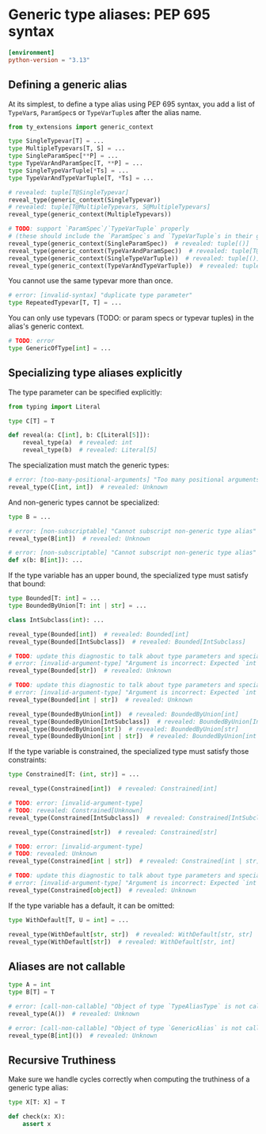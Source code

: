 # Generic type aliases: PEP 695 syntax

```toml
[environment]
python-version = "3.13"
```

## Defining a generic alias

At its simplest, to define a type alias using PEP 695 syntax, you add a list of `TypeVar`s,
`ParamSpec`s or `TypeVarTuple`s after the alias name.

```py
from ty_extensions import generic_context

type SingleTypevar[T] = ...
type MultipleTypevars[T, S] = ...
type SingleParamSpec[**P] = ...
type TypeVarAndParamSpec[T, **P] = ...
type SingleTypeVarTuple[*Ts] = ...
type TypeVarAndTypeVarTuple[T, *Ts] = ...

# revealed: tuple[T@SingleTypevar]
reveal_type(generic_context(SingleTypevar))
# revealed: tuple[T@MultipleTypevars, S@MultipleTypevars]
reveal_type(generic_context(MultipleTypevars))

# TODO: support `ParamSpec`/`TypeVarTuple` properly
# (these should include the `ParamSpec`s and `TypeVarTuple`s in their generic contexts)
reveal_type(generic_context(SingleParamSpec))  # revealed: tuple[()]
reveal_type(generic_context(TypeVarAndParamSpec))  # revealed: tuple[T@TypeVarAndParamSpec]
reveal_type(generic_context(SingleTypeVarTuple))  # revealed: tuple[()]
reveal_type(generic_context(TypeVarAndTypeVarTuple))  # revealed: tuple[T@TypeVarAndTypeVarTuple]
```

You cannot use the same typevar more than once.

```py
# error: [invalid-syntax] "duplicate type parameter"
type RepeatedTypevar[T, T] = ...
```

You can only use typevars (TODO: or param specs or typevar tuples) in the alias's generic context.

```py
# TODO: error
type GenericOfType[int] = ...
```

## Specializing type aliases explicitly

The type parameter can be specified explicitly:

```py
from typing import Literal

type C[T] = T

def reveal(a: C[int], b: C[Literal[5]]):
    reveal_type(a)  # revealed: int
    reveal_type(b)  # revealed: Literal[5]
```

The specialization must match the generic types:

```py
# error: [too-many-positional-arguments] "Too many positional arguments: expected 1, got 2"
reveal_type(C[int, int])  # revealed: Unknown
```

And non-generic types cannot be specialized:

```py
type B = ...

# error: [non-subscriptable] "Cannot subscript non-generic type alias"
reveal_type(B[int])  # revealed: Unknown

# error: [non-subscriptable] "Cannot subscript non-generic type alias"
def x(b: B[int]): ...
```

If the type variable has an upper bound, the specialized type must satisfy that bound:

```py
type Bounded[T: int] = ...
type BoundedByUnion[T: int | str] = ...

class IntSubclass(int): ...

reveal_type(Bounded[int])  # revealed: Bounded[int]
reveal_type(Bounded[IntSubclass])  # revealed: Bounded[IntSubclass]

# TODO: update this diagnostic to talk about type parameters and specializations
# error: [invalid-argument-type] "Argument is incorrect: Expected `int`, found `str`"
reveal_type(Bounded[str])  # revealed: Unknown

# TODO: update this diagnostic to talk about type parameters and specializations
# error: [invalid-argument-type] "Argument is incorrect: Expected `int`, found `int | str`"
reveal_type(Bounded[int | str])  # revealed: Unknown

reveal_type(BoundedByUnion[int])  # revealed: BoundedByUnion[int]
reveal_type(BoundedByUnion[IntSubclass])  # revealed: BoundedByUnion[IntSubclass]
reveal_type(BoundedByUnion[str])  # revealed: BoundedByUnion[str]
reveal_type(BoundedByUnion[int | str])  # revealed: BoundedByUnion[int | str]
```

If the type variable is constrained, the specialized type must satisfy those constraints:

```py
type Constrained[T: (int, str)] = ...

reveal_type(Constrained[int])  # revealed: Constrained[int]

# TODO: error: [invalid-argument-type]
# TODO: revealed: Constrained[Unknown]
reveal_type(Constrained[IntSubclass])  # revealed: Constrained[IntSubclass]

reveal_type(Constrained[str])  # revealed: Constrained[str]

# TODO: error: [invalid-argument-type]
# TODO: revealed: Unknown
reveal_type(Constrained[int | str])  # revealed: Constrained[int | str]

# TODO: update this diagnostic to talk about type parameters and specializations
# error: [invalid-argument-type] "Argument is incorrect: Expected `int | str`, found `object`"
reveal_type(Constrained[object])  # revealed: Unknown
```

If the type variable has a default, it can be omitted:

```py
type WithDefault[T, U = int] = ...

reveal_type(WithDefault[str, str])  # revealed: WithDefault[str, str]
reveal_type(WithDefault[str])  # revealed: WithDefault[str, int]
```

## Aliases are not callable

```py
type A = int
type B[T] = T

# error: [call-non-callable] "Object of type `TypeAliasType` is not callable"
reveal_type(A())  # revealed: Unknown

# error: [call-non-callable] "Object of type `GenericAlias` is not callable"
reveal_type(B[int]())  # revealed: Unknown
```

## Recursive Truthiness

Make sure we handle cycles correctly when computing the truthiness of a generic type alias:

```py
type X[T: X] = T

def check(x: X):
    assert x
```
